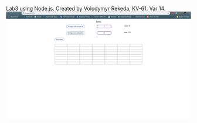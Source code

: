 Lab3 using Node.js.
Created by Volodymyr Rekeda, KV-61.
Var 14.
![Alt text](https://github.com/vrekeda/web-design/blob/master/lab3/public/images/1.PNG)
